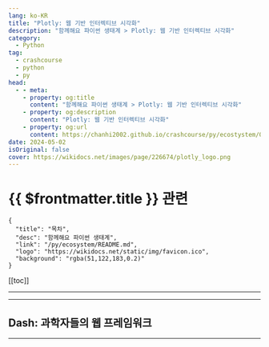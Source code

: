 ```yaml
---
lang: ko-KR
title: "Plotly: 웹 기반 인터렉티브 시각화"
description: "함께해요 파이썬 생태계 > Plotly: 웹 기반 인터렉티브 시각화"
category:
  - Python
tag: 
  - crashcourse
  - python
  - py
head:
  - - meta:
    - property: og:title
      content: "함께해요 파이썬 생태계 > Plotly: 웹 기반 인터렉티브 시각화"
    - property: og:description
      content: "Plotly: 웹 기반 인터렉티브 시각화"
    - property: og:url
      content: https://chanhi2002.github.io/crashcourse/py/ecostystem/04/plotly.html
date: 2024-05-02
isOriginal: false
cover: https://wikidocs.net/images/page/226674/plotly_logo.png
---
```


# {{ $frontmatter.title }} 관련

```component VPCard
{
  "title": "목차",
  "desc": "함께해요 파이썬 생태계",
  "link": "/py/ecosystem/README.md",
  "logo": "https://wikidocs.net/static/img/favicon.ico",
  "background": "rgba(51,122,183,0.2)"
}
```

[[toc]]

---

<SiteInfo
  name="Plotly: 웹 기반 인터렉티브 시각화 | WikiDocs"
  desc="함께해요 파이썬 생태계"
  url="https://wikidocs.net/226674"
  logo="https://wikidocs.net/static/img/favicon.ico"
  preview="https://wikidocs.net/images/page/226674/plotly_logo.png"/>

<!-- TODO: 작성 -->

---

## Dash: 과학자들의 웹 프레임워크

<SiteInfo
  name="Dash: 과학자들의 웹 프레임워크"
  desc="함께해요 파이썬 생태계"
  url="https://wikidocs.net/226675"
  logo="https://wikidocs.net/static/img/favicon.ico"
  preview="https://wikidocs.net/images/page/226675/dash_ex.png"/>

<!-- TODO: 작성 -->

---
